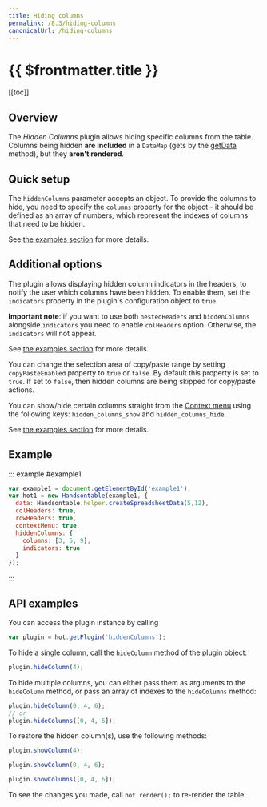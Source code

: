 ```yaml
---
title: Hiding columns
permalink: /8.3/hiding-columns
canonicalUrl: /hiding-columns
---
```


# {{ $frontmatter.title }}

[[toc]]

## Overview

The _Hidden Columns_ plugin allows hiding specific columns from the table. Columns being hidden **are included** in a `DataMap` (gets by the [getData](api/core.md#getData) method), but they **aren't rendered**.

## Quick setup

The `hiddenColumns` parameter accepts an object. To provide the columns to hide, you need to specify the `columns` property for the object - it should be defined as an array of numbers, which represent the indexes of columns that need to be hidden.

See [the examples section](#example) for more details.

## Additional options

The plugin allows displaying hidden column indicators in the headers, to notify the user which columns have been hidden.
To enable them, set the `indicators` property in the plugin's configuration object to `true`.

**Important note**: if you want to use both `nestedHeaders` and `hiddenColumns` alongside `indicators` you need to enable `colHeaders` option. Otherwise, the `indicators` will not appear.

See [the examples section](#example) for more details.

You can change the selection area of copy/paste range by setting `copyPasteEnabled` property to `true` or `false`. By default this property is set to `true`. If set to `false`, then hidden columns are being skipped for copy/paste actions.

You can show/hide certain columns straight from the [Context menu](context-menu.md) using the following keys: `hidden_columns_show` and `hidden_columns_hide`.

See [the examples section](#example) for more details.

## Example

::: example #example1
```js
var example1 = document.getElementById('example1');
var hot1 = new Handsontable(example1, {
  data: Handsontable.helper.createSpreadsheetData(5,12),
  colHeaders: true,
  rowHeaders: true,
  contextMenu: true,
  hiddenColumns: {
    columns: [3, 5, 9],
    indicators: true
  }
});
```
:::

## API examples

You can access the plugin instance by calling

```js
var plugin = hot.getPlugin('hiddenColumns');
```

To hide a single column, call the `hideColumn` method of the plugin object:

```js
plugin.hideColumn(4);
```

To hide multiple columns, you can either pass them as arguments to the `hideColumn` method, or pass an array of indexes to the `hideColumns` method:

```js
plugin.hideColumn(0, 4, 6);
// or
plugin.hideColumns([0, 4, 6]);
```

To restore the hidden column(s), use the following methods:

```js
plugin.showColumn(4);
```
```js
plugin.showColumn(0, 4, 6);
```
```js
plugin.showColumns([0, 4, 6]);
```
To see the changes you made, call `hot.render();` to re-render the table.
